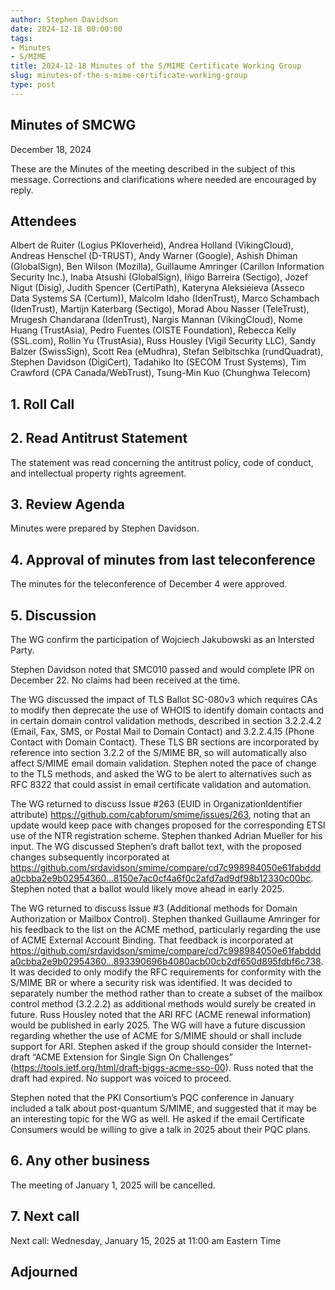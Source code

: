 ```yaml
---
author: Stephen Davidson
date: 2024-12-18 00:00:00
tags:
- Minutes
- S/MIME
title: 2024-12-18 Minutes of the S/MIME Certificate Working Group
slug: minutes-of-the-s-mime-certificate-working-group
type: post
---
```


## Minutes of SMCWG

December 18, 2024

These are the Minutes of the meeting described in the subject of this message. Corrections and clarifications where needed are encouraged by reply.

## Attendees

Albert de Ruiter (Logius PKIoverheid), Andrea Holland (VikingCloud), Andreas Henschel (D-TRUST), Andy Warner (Google), Ashish Dhiman (GlobalSign), Ben Wilson (Mozilla), Guillaume Amringer (Carillon Information Security Inc.), Inaba Atsushi (GlobalSign), Iñigo Barreira (Sectigo), Jozef Nigut (Disig), Judith Spencer (CertiPath), Kateryna Aleksieieva (Asseco Data Systems SA (Certum)), Malcolm Idaho (IdenTrust), Marco Schambach (IdenTrust), Martijn Katerbarg (Sectigo), Morad Abou Nasser (TeleTrust), Mrugesh Chandarana (IdenTrust), Nargis Mannan (VikingCloud), Nome Huang (TrustAsia), Pedro Fuentes (OISTE Foundation), Rebecca Kelly (SSL.com), Rollin Yu (TrustAsia), Russ Housley (Vigil Security LLC), Sandy Balzer (SwissSign), Scott Rea (eMudhra), Stefan Selbitschka (rundQuadrat), Stephen Davidson (DigiCert), Tadahiko Ito (SECOM Trust Systems), Tim Crawford (CPA Canada/WebTrust), Tsung-Min Kuo (Chunghwa Telecom)

## 1. Roll Call

## 2. Read Antitrust Statement

The statement was read concerning the antitrust policy, code of conduct, and intellectual property rights agreement.

## 3. Review Agenda

Minutes were prepared by Stephen Davidson.

## 4. Approval of minutes from last teleconference

The minutes for the teleconference of December 4 were approved.

## 5. Discussion

The WG confirm the participation of Wojciech Jakubowski as an Intersted Party.  

Stephen Davidson noted that SMC010 passed and would complete IPR on December 22. No claims had been received at the time.

The WG discussed the impact of TLS Ballot SC-080v3 which requires CAs to modify then deprecate the use of WHOIS to identify domain contacts and in certain domain control validation methods, described in section 3.2.2.4.2 (Email, Fax, SMS, or Postal Mail to Domain Contact) and 3.2.2.4.15 (Phone Contact with Domain Contact). These TLS BR sections are incorporated by reference into section 3.2.2 of the S/MIME BR, so will automatically also affect S/MIME email domain validation. Stephen noted the pace of change to the TLS methods, and asked the WG to be alert to alternatives such as RFC 8322 that could assist in email certificate validation and automation.

The WG returned to discuss Issue #263 (EUID in OrganizationIdentifier attribute)  https://github.com/cabforum/smime/issues/263, noting that an update would keep pace with changes proposed for the corresponding ETSI use of the NTR registration scheme. Stephen thanked Adrian Mueller for his input. The WG discussed Stephen’s draft ballot text, with the proposed changes subsequently incorporated at https://github.com/srdavidson/smime/compare/cd7c998984050e61fabddda0cbba2e9b02954360...8150e7ac0cf4a6f0c2afd7ad9df98b12330c00bc.  Stephen noted that a ballot would likely move ahead in early 2025.

The WG returned to discuss Issue #3 (Additional methods for Domain Authorization or Mailbox Control). Stephen thanked Guillaume Amringer for his feedback to the list on the ACME method, particularly regarding the use of ACME External Account Binding. That feedback is incorporated at https://github.com/srdavidson/smime/compare/cd7c998984050e61fabddda0cbba2e9b02954360...893390696b4080acb00cb2df650d895fdbf6c738. It was decided to only modify the RFC requirements for conformity with the S/MIME BR or where a security risk was identified. It was decided to separately number the method rather than to create a subset of the mailbox control method (3.2.2.2) as additional methods would surely be created in future. Russ Housley noted that the ARI RFC (ACME renewal information) would be published in early 2025. The WG will have a future discussion regarding whether the use of ACME for S/MIME should or shall include support for ARI.
Stephen asked if the group should consider the Internet-draft “ACME Extension for Single Sign On Challenges” (https://tools.ietf.org/html/draft-biggs-acme-sso-00).  Russ noted that the draft had expired.  No support was voiced to proceed. 

Stephen noted that the PKI Consortium’s PQC conference in January included a talk about post-quantum S/MIME, and suggested that it may be an interesting topic for the WG as well.  He asked if the email Certificate Consumers would be willing to give a talk in 2025 about their PQC plans.

## 6.     Any other business 

The meeting of January 1, 2025 will be cancelled.  

## 7. Next call

Next call: Wednesday, January 15, 2025 at 11:00 am Eastern Time

## Adjourned

